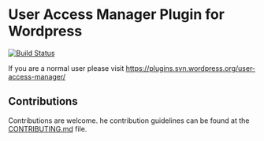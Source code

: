 # User Access Manager Plugin for Wordpress
[![Build Status](https://travis-ci.org/GM-Alex/user-access-manager.svg?branch=next)](https://travis-ci.org/GM-Alex/user-access-manager)

If you are a normal user please visit https://plugins.svn.wordpress.org/user-access-manager/

## Contributions

Contributions are welcome. he contribution guidelines can be found at the [CONTRIBUTING.md](CONTRIBUTING.md) file.